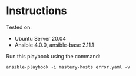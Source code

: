 # Instructions

Tested on:
- Ubuntu Server 20.04
- Ansible 4.0.0, ansible-base 2.11.1

Run this playbook using the command:

    ansible-playbook -i mastery-hosts error.yaml -v
